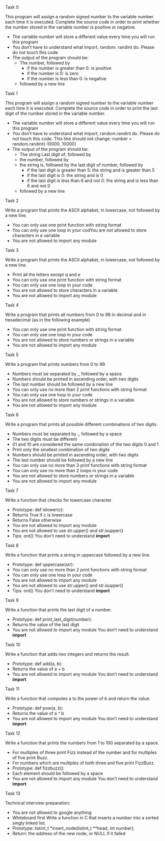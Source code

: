 Task 0

This program will assign a random signed number to the variable number each time it is executed. Complete the source code in order to print whether the number stored in the variable number is positive or negative.
* The variable number will store a different value every time you will run this program
* You don’t have to understand what import, random. randint do. Please do not touch this code
* The output of the program should be:
  - The number, followed by
    - if the number is greater than 0: is positive
    - if the number is 0: is zero
    - if the number is less than 0: is negative
  - followed by a new line

Task 1

This program will assign a random signed number to the variable number each time it is executed. Complete the source code in order to print the last digit of the number stored in the variable number.
* The variable number will store a different value every time you will run this program
* You don’t have to understand what import, random.randint do. Please do not touch this code. This line should not change: number = random.randint(-10000, 10000)
* The output of the program should be:
  - The string Last digit of, followed by
  - the number, followed by
  - the string is, followed by the last digit of number, followed by
    - if the last digit is greater than 5: the string and is greater than 5
    - if the last digit is 0: the string and is 0
    - if the last digit is less than 6 and not 0: the string and is less than 6 and not 0
  - followed by a new line

Task 2

Write a program that prints the ASCII alphabet, in lowercase, not followed by a new line.
* You can only use one print function with string format
* You can only use one loop in your codYou are not allowed to store characters in a variable
* You are not allowed to import any module

Task 3

Write a program that prints the ASCII alphabet, in lowercase, not followed by a new line.
* Print all the letters except q and e
* You can only use one print function with string format 
* You can only use one loop in your code
* You are not allowed to store characters in a variable
* You are not allowed to import any module

Task 4

Write a program that prints all numbers from 0 to 98 in decimal and in hexadecimal (as in the following example)
* You can only use one print function with string format
* You can only use one loop in your code
* You are not allowed to store numbers or strings in a variable
* You are not allowed to import any module

Task 5

Write a program that prints numbers from 0 to 99.
* Numbers must be separated by ,, followed by a space
* Numbers should be printed in ascending order, with two digits
* The last number should be followed by a new line
* You can only use no more than 2 print functions with string format
* You can only use one loop in your code
* You are not allowed to store numbers or strings in a variable
* You are not allowed to import any module

Task 6

Write a program that prints all possible different combinations of two digits.
* Numbers must be separated by ,, followed by a space
* The two digits must be different
* 01 and 10 are considered the same combination of the two digits 0 and 1
* Print only the smallest combination of two digits
* Numbers should be printed in ascending order, with two digits
* The last number should be followed by a new line
* You can only use no more than 3 print functions with string format
* You can only use no more than 2 loops in your code
* You are not allowed to store numbers or strings in a variable
* You are not allowed to import any module

Task 7

Write a function that checks for lowercase character.
* Prototype: def islower(c):
* Returns True if c is lowercase
* Returns False otherwise
* You are not allowed to import any module
* You are not allowed to use str.upper() and str.isupper()
* Tips: ord()
You don’t need to understand __import__

Task 8

Write a function that prints a string in uppercase followed by a new line.
* Prototype: def uppercase(str):
* You can only use no more than 2 print functions with string format
* You can only use one loop in your code
* You are not allowed to import any module
* You are not allowed to use str.upper() and str.isupper()
* Tips: ord()
You don’t need to understand __import__

Task 9

Write a function that prints the last digit of a number.
* Prototype: def print_last_digit(number):
* Returns the value of the last digit
* You are not allowed to import any module
You don’t need to understand __import__

Task 10

Write a function that adds two integers and returns the result.
* Prototype: def add(a, b):
* Returns the value of a + b
* You are not allowed to import any module
You don’t need to understand __import__

Task 11

Write a function that computes a to the power of b and return the value.
* Prototype: def pow(a, b):
* Returns the value of a ^ b
* You are not allowed to import any module
You don’t need to understand __import__

Task 12

Write a function that prints the numbers from 1 to 100 separated by a space.
* For multiples of three print Fizz instead of the number and for multiples of five print Buzz.
* For numbers which are multiples of both three and five print FizzBuzz.
* Prototype: def fizzbuzz():
* Each element should be followed by a space
* You are not allowed to import any module
You don’t need to understand __import__

Task 13

Technical interview preparation:
* You are not allowed to google anything
* Whiteboard first
Write a function in C that inserts a number into a sorted singly linked list.
* Prototype: listint_t *insert_node(listint_t **head, int number);
* Return: the address of the new node, or NULL if it failed

